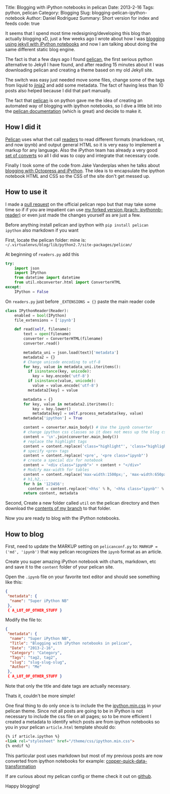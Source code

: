 Title: Blogging with iPython notebooks in pelican
Date: 2013-2-16
Tags: python, pelican
Category: Blogging
Slug: blogging-pelican-ipython-notebook
Author: Daniel Rodriguez
Summary: Short version for index and feeds
code: true

It seems that I spend most time redesigning/developing this blog than actually
blogging xD, just a few weeks ago I wrote about how I was [blogging using jekyll
with iPython notebooks](|filename|/2013/01/new-blog-using-jekyll-and-ipython.md)
and now I am talking about doing the same different static blog engine.

The fact is that a few days ago I found [pelican][pelican], the first serious
python alternative to Jekyll I have found, and after reading 15 minutes about it I was
downloading pelican and creating a theme based on my old Jekyll site.

The switch was easy just needed move some files, change some of the tags from liquid to
[jinja2](http://jinja.pocoo.org/docs/) and add some metadata. The fact of having
less than 10 posts also helped because I did that part manually.

The fact that [pelican][pelican] is on python gave me the idea of creating an
automated way of blogging with ipython notebooks, so I dive a little bit into
the [pelican documentation][pelican-docs] (which is great) and decide to make it.

## How I did it

[Pelican][pelican] uses what thet call
[readers](http://docs.getpelican.com/en/3.1.1/internals.html#how-to-implement-a-new-reader)
to read different formats
(markdown, rst, and now ipynb) and output general HTML so it is very easy to
implement a markup for any language. Also the iPython team has already a
very good [set of converts](https://github.com/ipython/nbconvert) so all I did
was to copy and integrate that necessary code.

Finally I took some of the code from Jake Vanderplas when he talks about
[blogging with Octopress and iPython](http://jakevdp.github.com/blog/2012/10/04/blogging-with-ipython/).
The idea is to encapsulate the ipython notebook HTML and CSS so the CSS of
the site don't get messed up.

## How to use it

I made a [pull request](https://github.com/getpelican/pelican/pull/730)
on the official pelican repo but that may take some time so if if you are impatient can use
[my forked version (brach: ipythonnb-reader)](https://github.com/danielfrg/pelican/tree/ipythonnb-reader)
or even just made the changes yourself as are just a few.

Before anything install pelican and ipython with `pip install pelican ipython` also markdown if you want

First, locate the pelican folder: mine is: `~/.virtualenvs/blog/lib/python2.7/site-packages/pelican/`

At beginning of `readers.py` add this

```python
try:
    import json
    import IPython
    from datetime import datetime
    from util.nbconverter.html import ConverterHTML
except:
    IPython = False
```

On `readers.py` just before `_EXTENSIONS = {}` paste the main reader code

```python
class IPythonReader(Reader):
    enabled = bool(IPython)
    file_extensions = ['ipynb']

    def read(self, filename):
        text = open(filename)
        converter = ConverterHTML(filename)
        converter.read()

        metadata_uni = json.load(text)['metadata']
        metadata2 = {}
        # Change unicode encoding to utf-8
        for key, value in metadata_uni.iteritems():
          if isinstance(key, unicode):
            key = key.encode('utf-8')
          if isinstance(value, unicode):
            value = value.encode('utf-8')
          metadata2[key] = value

        metadata = {}
        for key, value in metadata2.iteritems():
            key = key.lower()
            metadata[key] = self.process_metadata(key, value)
        metadata['ipython'] = True

        content = converter.main_body() # Use the ipynb converter
        # change ipython css classes so it does not mess up the blog css
        content = '\n'.join(converter.main_body())
        # replace the highlight tags
        content = content.replace('class="highlight"', 'class="highlight-ipynb"')
        # specify <pre> tags
        content = content.replace('<pre', '<pre class="ipynb"')
        # create a special div for notebook
        content = '<div class="ipynb">' + content + "</div>"
        # Modify max-width for tables
        content = content.replace('max-width:1500px;', 'max-width:650px;')
        # h1,h2,...
        for h in '123456':
          content = content.replace('<h%s' % h, '<h%s class="ipynb"' % h)
        return content, metadata
```

Second, Create a new folder called `util` on the pelican directory and then download
the [contents of my branch](https://github.com/danielfrg/pelican/tree/ipythonnb-reader/pelican/util)
to that folder.

Now you are ready to blog with the iPython notebooks.

## How to blog

First, need to update the MARKUP setting on `pelicanconf.py` to:
`MARKUP = ('md', 'ipynb')` that way pelican recognizes the `ipynb` format as an article.

Create you super amazing iPython notebook with charts, markdown, etc and save it to the
`content` folder of your pelican site.

Open the `.ipynb` file on your favorite text editor and should see something like this:

```json
{
 "metadata": {
  "name": "Super iPython NB"
 },
 { A_LOT_OF_OTHER_STUFF }
```

Modify the file to:

```json
{
 "metadata": {
  "name": "Super iPython NB",
  "Title": "Blogging with iPython notebooks in pelican",
  "Date": "2013-2-16",
  "Category": "Category",
  "Tags": "tag2, tag2",
  "slug": "slug-slug-slug",
  "Author": "Me"
 },
 { A_LOT_OF_OTHER_STUFF }
```

Note that only the title and date tags are actually necessary.

Thats it, couldn't be more simple!

One final thing to do only once is to include the the
[ipython.min.css](https://github.com/danielfrg/pelican/tree/ipythonnb-reader/pelican/themes/ipythonnb/css)
in your pelican theme. Since not all posts are going to be in iPython is not
necessary to include the css file on all pages; so to be more efficient
I created a metadata to identify which posts are from ipython notebooks
so you in your pelican `article.html` template should do:

```html
{% if article.ipython %}
<link rel="stylesheet" href="/theme/css/ipython.min.css">
{% endif %}
```

This particular post uses markdown but most of my previous posts are now converted
from ipython notebooks for example: [copper-quick-data-transformation](|filename|/2013/02/copper-quick-data-transformation.ipynb)

If are curious about my pelican config or theme check it out on [github](https://github.com/danielfrg/danielfrg.github.com).

Happy blogging!

[pelican]:http://www.getpelican.com
[pelican-docs]:http://docs.getpelican.com/


